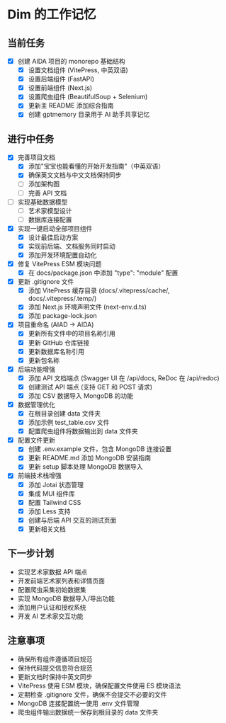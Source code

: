# Dim 的工作记忆

## 当前任务

- [x] 创建 AIDA 项目的 monorepo 基础结构
  - [x] 设置文档组件 (VitePress, 中英双语)
  - [x] 设置后端组件 (FastAPI)
  - [x] 设置前端组件 (Next.js)
  - [x] 设置爬虫组件 (BeautifulSoup + Selenium)
  - [x] 更新主 README 添加综合指南
  - [x] 创建 gptmemory 目录用于 AI 助手共享记忆

## 进行中任务

- [x] 完善项目文档
  - [x] 添加"宝宝也能看懂的开始开发指南"（中英双语）
  - [x] 确保英文文档与中文文档保持同步
  - [ ] 添加架构图
  - [ ] 完善 API 文档
- [ ] 实现基础数据模型
  - [ ] 艺术家模型设计
  - [ ] 数据库连接配置
- [x] 实现一键启动全部项目组件
  - [x] 设计最佳启动方案
  - [x] 实现前后端、文档服务同时启动
  - [x] 添加开发环境配置自动化
- [x] 修复 VitePress ESM 模块问题
  - [x] 在 docs/package.json 中添加 "type": "module" 配置
- [x] 更新 .gitignore 文件
  - [x] 添加 VitePress 缓存目录 (docs/.vitepress/cache/, docs/.vitepress/.temp/)
  - [x] 添加 Next.js 环境声明文件 (next-env.d.ts)
  - [x] 添加 package-lock.json
- [x] 项目重命名 (AIAD → AIDA)
  - [x] 更新所有文件中的项目名称引用
  - [x] 更新 GitHub 仓库链接
  - [x] 更新数据库名称引用
  - [x] 更新包名称
- [x] 后端功能增强
  - [x] 添加 API 文档端点 (Swagger UI 在 /api/docs, ReDoc 在 /api/redoc)
  - [x] 创建测试 API 端点 (支持 GET 和 POST 请求)
  - [x] 添加 CSV 数据导入 MongoDB 的功能
- [x] 数据管理优化
  - [x] 在根目录创建 data 文件夹
  - [x] 添加示例 test_table.csv 文件
  - [x] 配置爬虫组件将数据输出到 data 文件夹
- [x] 配置文件更新
  - [x] 创建 .env.example 文件，包含 MongoDB 连接设置
  - [x] 更新 README.md 添加 MongoDB 安装指南
  - [x] 更新 setup 脚本处理 MongoDB 数据导入
- [x] 前端技术栈增强
  - [x] 添加 Jotai 状态管理
  - [x] 集成 MUI 组件库
  - [x] 配置 Tailwind CSS
  - [x] 添加 Less 支持
  - [x] 创建与后端 API 交互的测试页面
  - [x] 更新相关文档

## 下一步计划

- 实现艺术家数据 API 端点
- 开发前端艺术家列表和详情页面
- 配置爬虫采集初始数据集
- 实现 MongoDB 数据导入/导出功能
- 添加用户认证和授权系统
- 开发 AI 艺术家交互功能

## 注意事项

- 确保所有组件遵循项目规范
- 保持代码提交信息符合规范
- 更新文档时保持中英文同步
- VitePress 使用 ESM 模块，确保配置文件使用 ES 模块语法
- 定期检查 .gitignore 文件，确保不会提交不必要的文件
- MongoDB 连接配置统一使用 .env 文件管理
- 爬虫组件输出数据统一保存到根目录的 data 文件夹 